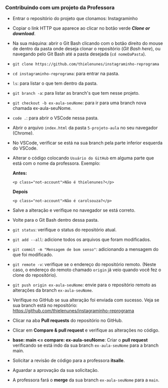 ### Contribuindo com um projeto da Professora
- Entrar o repositório do projeto que clonamos: Instagraminho
- Copiar o link HTTP que aparece ao clicar no botão verde ***Clone or download***.
- Na sua máquina: abrir o Git Bash clicando com o botão direito do mouse de dentro da pasta onde deseja clonar o repositório (*Git Bash here*), ou navegando pelo Git Bash até a pasta desejada (`cd nomeDaPasta`).
- `git clone https://github.com/thielenunes/instagraminho-reprograma`
- `cd instagraminho-reprograma`: para entrar na pasta.
- `ls`: para listar o que tem dentro da pasta.
- `git branch -a`: para listar as branch's que tem nesse projeto.
- `git checkout -b ex-aula-seuNome`: para ir para uma branch nova chamada ex-aula-seuNome.
- `code .`: para abrir o VSCode nessa pasta.
- Abrir o arquivo `index.html` da pasta `5-projeto-aula` no seu navegador (Chrome).
- No VSCode, verificar se está na sua branch pela parte inferior esquerda do VSCode.
- Alterar o código colocando `Usuário do GitHub` em alguma parte que está com o nome da professora.
  Exemplo:

  **Antes:**
    ```
    <p class="not-account">Não é thielenunes?</p>

    ```

  **Depois**
    ```
    <p class="not-account">Não é carolsouza?</p>

    ```
- Salve a alteração e verifique no navegador se está correto.
- Volte para o Git Bash dentro dessa pasta.
- `git status`: verifique o status do repositório atual.
- `git add --all`: adicione todos os arquivos que foram modificados.
- `git commit -m "Mensagem de bom senso"`: adicionando a mensagem do que foi modificado.
- `git remote -v`: verifique se o endereço do repositório remoto. (Neste caso, o endereço do remoto chamado `origin` já veio quando você fez o clone do repositório).
- `git push origin ex-aula-seuNome`: envie para o repositório remoto as alterações da branch `ex-aula-seuNome`.
- Verifique no GitHub se sua alteração foi enviada com sucesso. Veja se sua branch está no repositório: https://github.com/thielenunes/instagraminho-reprograma
- Clicar na aba **Pull requests** do repositório no GitHub.
- Clicar em **Compare & pull request** e verifique as alterações no código.
- **base: main <= compare: ex-aula-seuNome**: Criar o **pull request** verificando se está indo da sua branch `ex-aula-seuNome` para a branch main.
- Solicitar a revisão de código para a professora **itsalle**.
- Aguardar a aprovação da sua solicitação.
- A professora fará o **merge** da sua branch `ex-aula-seuNome` para a `main`.

